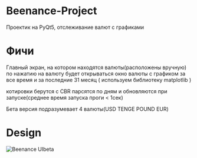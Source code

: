 # Beenance-Project
Проектик на PyQt5, отслеживание валют с графиками
# Фичи
Главный экран, на котором находятся валюты(расположены вручную)
по нажатию на валюту будет открываться окно валюты с графиком за все время и за последние 31 месяц ( используем библиотеку matplotlib )

котировки берутся с CBR
парсятся по дням и обновляются при запуске(среднее время запуска проги < 1сек)

Бета версия подразумевает 4 валюты(USD TENGE POUND EUR)

# Design
![Beenance UIbeta](https://user-images.githubusercontent.com/110305715/193298248-3a4b0dcc-06ca-43cf-b3bf-13289775ea7b.jpg)
